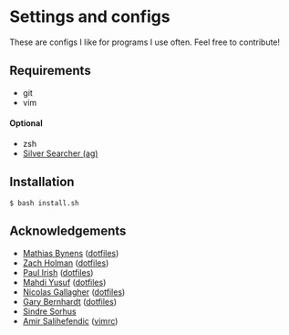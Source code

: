 # Settings and configs

These are configs I like for programs I use often. Feel free to contribute!

## Requirements

- git
- vim

#### Optional

- zsh
- [Silver Searcher (ag)](https://github.com/ggreer/the_silver_searcher)

## Installation

```
$ bash install.sh
```

## Acknowledgements
- [Mathias Bynens](https://github.com/mathiasbynens) ([dotfiles](https://github.com/mathiasbynens/dotfiles))
- [Zach Holman](https://github.com/holman) ([dotfiles](https://github.com/holman/dotfiles))
- [Paul Irish](https://github.com/paulirish) ([dotfiles](https://github.com/paulirish/dotfiles))
- [Mahdi Yusuf](https://github.com/myusuf3) ([dotfiles](https://github.com/myusuf3/dotfiles))
- [Nicolas Gallagher](https://github.com/necolas) ([dotfiles](https://github.com/necolas/dotfiles))
- [Gary Bernhardt](https://github.com/garybernhardt) ([dotfiles](https://github.com/garybernhardt/dotfiles))
- [Sindre Sorhus](https://github.com/sindresorhus)
- [Amir Salihefendic](https://github.com/amix) ([vimrc](https://github.com/amix/vimrc))
